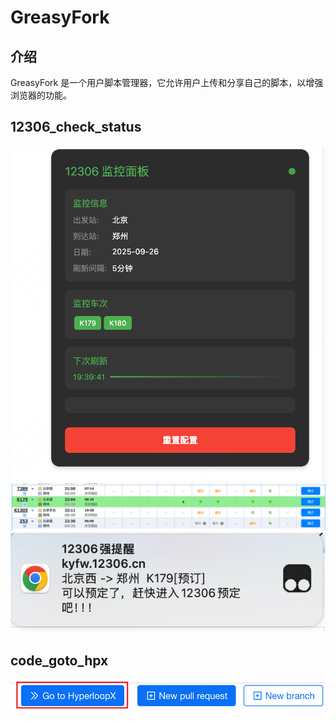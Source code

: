 # GreasyFork

## 介绍

GreasyFork 是一个用户脚本管理器，它允许用户上传和分享自己的脚本，以增强浏览器的功能。

## 12306_check_status

![alt text](images/12306-01.png)
![alt text](images/12306-02.png)
![alt text](images/12306-03.png)

## code_goto_hpx
![alt text](images/code_goto_hpx_01.png)